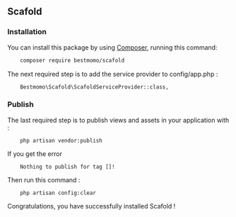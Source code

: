 ## Scafold ##

### Installation ###

You can install this package by using [Composer](http://getcomposer.org), running this command:
```sh
    composer require bestmomo/scafold
```

The next required step is to add the service provider to config/app.php :
```
    Bestmomo\Scafold\ScafoldServiceProvider::class,
```

### Publish ###

The last required step is to publish views and assets in your application with :
```
    php artisan vendor:publish
```

If you get the error
```
    Nothing to publish for tag []!
```

Then run this command :

```
    php artisan config:clear
```


Congratulations, you have successfully installed Scafold !

